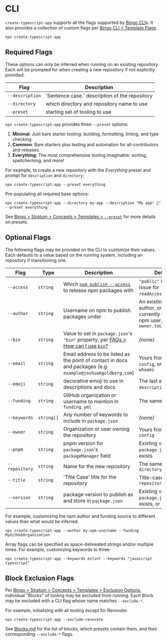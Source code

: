 # CLI

`create-typescript-app` supports all the flags supported by [Bingo CLI](https://www.create.bingo/cli)s.
It also provides a collection of custom flags per [Bingo CLI > Template Flags](https://www.create.bingo/cli#template-flags).

```shell
npx create-typescript-app
```

## Required Flags

These options can only be inferred when running on an existing repository.
Each will be prompted for when creating a new repository if not explicitly provided:

| Flag            | Description                                    |
| --------------- | ---------------------------------------------- |
| `--description` | 'Sentence case.' description of the repository |
| `--directory`   | which directory and repository name to use     |
| `--preset`      | starting set of tooling to use                 |

`npx create-typescript-app` provides three `--preset` options:

1. **Minimal**: Just bare starter tooling: building, formatting, linting, and type checking.
2. **Common**: Bare starters plus testing and automation for all-contributors and releases.
3. **Everything**: The most comprehensive tooling imaginable: sorting, spellchecking, and more!

For example, to create a new repository with the _Everything_ preset and prompt for `description` and `directory`:

```shell
npx create-typescript-app --preset everything
```

Pre-populating all required base options:

```shell
npx create-typescript-app --directory my-app --description "My app! 💖" --preset everything
```

See [Bingo > Stratum > Concepts > Templates > `--preset`](https://www.create.bingo/engines/stratum/concepts/templates#--preset) for more details on presets.

## Optional Flags

The following flags may be provided on the CLI to customize their values.
Each defaults to a value based on the running system, including an repository if transitioning one.

| Flag           | Type       | Description                                                                                                         | Default                                                                               |
| -------------- | ---------- | ------------------------------------------------------------------------------------------------------------------- | ------------------------------------------------------------------------------------- |
| `--access`     | `string`   | Which [`npm publish --access`](https://docs.npmjs.com/cli/commands/npm-publish#access) to release npm packages with | `"public"` (TODO: file issue for `readAccess`)                                        |
| `--author`     | `string`   | Username on npm to publish packages under                                                                           | An existing npm author, or the currently logged in npm user, or `owner.toLowerCase()` |
| `--bin`        | `string`   | Value to set in `package.json`'s `"bin"` property, per [FAQs > How can I use `bin`?](./FAQs.md#how-can-i-use-bin)   | _(none)_                                                                              |
| `--email`      | `string`   | Email address to be listed as the point of contact in docs and packages (e.g. `example@joshuakgoldberg.com`)        | Yours from `gh`, `git config`, or `npm whoami`                                        |
| `--emoji`      | `string`   | decorative emoji to use in descriptions and docs                                                                    | The last emoji from `description`, or `"💖"`                                          |
| `--funding`    | `string`   | GitHub organization or username to mention in `funding.yml`                                                         | The same as `owner`                                                                   |
| `--keywords`   | `string[]` | Any number of keywords to include in `package.json`                                                                 | _(none)_                                                                              |
| `--owner`      | `string`   | Organization or user owning the repository                                                                          | Yours from `gh` or `git config`                                                       |
| `--pnpm`       | `string`   | pnpm version for `package.json`'s `packageManager` field                                                            | Existing value in `package.json` if it exists                                         |
| `--repository` | `string`   | Name for the new repository                                                                                         | The same as `--directory`                                                             |
| `--title`      | `string`   | 'Title Case' title for the repository                                                                               | Title-cased `repository`                                                              |
| `--version`    | `string`   | package version to publish as and store in `package.json`                                                           | Existing value in `package.json` if it exists, or `"0.0.0"`                           |

For example, customizing the npm author and funding source to different values than what would be inferred:

```shell
npx create-typescript-app --author my-npm-username --funding MyGitHubOrganization
```

Array flags can be specified as space-delineated strings and/or multiple times.
For example, customizing keywords to three:

```shell
npx create-typescript-app --keywords eslint --keywords "javascript typescript"
```

## Block Exclusion Flags

Per [Bingo > Stratum > Concepts > Templates > Exclusion Options](https://www.create.bingo/engines/stratum/concepts/templates#exclusion-options), individual "Blocks" of tooling may be excluded from running.
Each Block may be excluded with a CLI flag whose name matches `--exclude-*`.

For example, initializing with all tooling except for Renovate:

```shell
npx create-typescript-app --exclude-renovate
```

See [Blocks.md](./Blocks.md) for the list of blocks, which presets contain them, and their corresponding `--exclude-*` flags.
